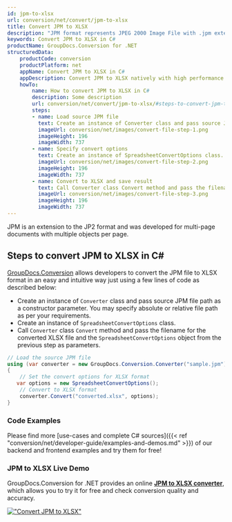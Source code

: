 ```yaml
---
id: jpm-to-xlsx
url: conversion/net/convert/jpm-to-xlsx
title: Convert JPM to XLSX
description: "JPM format represents JPEG 2000 Image File with .jpm extension. Learn how to convert JPM to XLSX file programmatically in C# language using GroupDocs.Conversion for .NET library."
keywords: Convert JPM to XLSX in C#
productName: GroupDocs.Conversion for .NET
structuredData:
    productCode: conversion
    productPlatform: net
    appName: Convert JPM to XLSX in C#
    appDescription: Convert JPM to XLSX natively with high performance using C# language and server side GroupDocs.Conversion for .NET APIs, without the use of any software like Microsoft or Open Office.
    howTo:
        name: How to convert JPM to XLSX in C# 
        description: Some description
        url: conversion/net/convert/jpm-to-xlsx/#steps-to-convert-jpm-to-xlsx-in-c
        steps:
        - name: Load source JPM file 
          text: Create an instance of Converter class and pass source JPM file path as a constructor parameter. You may specify absolute or relative file path as per your requirements. 
          imageUrl: conversion/net/images/convert-file-step-1.png
          imageHeight: 196
          imageWidth: 737
        - name: Specify convert options 
          text: Create an instance of SpreadsheetConvertOptions class.
          imageUrl: conversion/net/images/convert-file-step-2.png
          imageHeight: 196
          imageWidth: 737
        - name: Convert to XLSX and save result 
          text: Call Converter class Convert method and pass the filename for the converted HTML file and the SpreadsheetConvertOptions object from the previous step as parameters.
          imageUrl: conversion/net/images/convert-file-step-3.png
          imageHeight: 196
          imageWidth: 737
---
```


JPM is an extension to the JP2 format and was developed for multi-page documents with multiple objects per page.

## Steps to convert JPM to XLSX in C#

[GroupDocs.Conversion](https://products.groupdocs.com/conversion/net) allows developers to convert the JPM file to XLSX format in an easy and intuitive way just using a few lines of code as described below:

* Create an instance of `Converter` class and pass source JPM file path as a constructor parameter. You may specify absolute or relative file path as per your requirements. 
* Create an instance of `SpreadsheetConvertOptions` class.
* Call `Converter` class `Convert` method and pass the filename for the converted XLSX file and the `SpreadsheetConvertOptions` object from the previous step as parameters.

```csharp
// Load the source JPM file
using (var converter = new GroupDocs.Conversion.Converter("sample.jpm"))
{
    // Set the convert options for XLSX format
   var options = new SpreadsheetConvertOptions();
    // Convert to XLSX format
    converter.Convert("converted.xlsx", options);
}
```

### Code Examples

Please find more [use-cases and complete C# sources]({{< ref "conversion/net/developer-guide/examples-and-demos.md" >}}) of our backend and frontend examples and try them for free!

### JPM to XLSX Live Demo

GroupDocs.Conversion for .NET provides an online [**JPM to XLSX converter**](https://products.groupdocs.app/conversion/jpm-to-xlsx), which allows you to try it for free and check conversion quality and accuracy.

[!["Convert JPM to XLSX"](conversion/net/images/convert-to-xlsx/convert-jpm-to-xlsx.png)](https://products.groupdocs.app/conversion/jpm-to-xlsx)